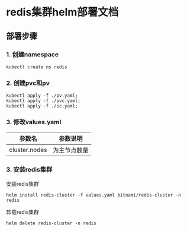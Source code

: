 # redis集群helm部署文档
## 部署步骤
### 1. 创建namespace
```
kubectl create ns redis
```
### 2. 创建pvc和pv
```
kubectl apply -f ./pv.yaml;
kubectl apply -f ./pvc.yaml;
kubectl apply -f ./sc.yaml;
```

### 3. 修改values.yaml
|参数名|参数说明|
|  ----  | ----  |
|cluster.nodes|为主节点数量|

### 3. 安装redis集群
安装redis集群
```
helm install redis-cluster -f values.yaml bitnami/redis-cluster -n redis
```
卸载redis集群
```
helm delete redis-cluster -n redis
```
